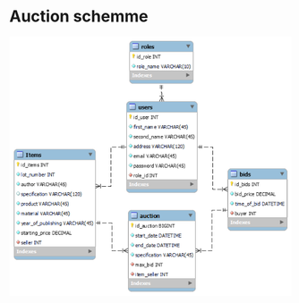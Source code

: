 # Auction schemme
![Иллюстрация к проекту](https://github.com/LeonDTym/EPAM_FINAL_TASK/blob/main/schema.png)
